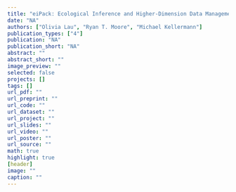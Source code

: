 ```yaml
---
title: "eiPack: Ecological Inference and Higher-Dimension Data Management"
date: "NA"
authors: ["Olivia Lau", "Ryan T. Moore", "Michael Kellermann"]
publication_types: ["4"]
publication: "NA"
publication_short: "NA"
abstract: ""
abstract_short: ""
image_preview: ""
selected: false
projects: []
tags: []
url_pdf: ""
url_preprint: ""
url_code: ""
url_dataset: ""
url_project: ""
url_slides: ""
url_video: ""
url_poster: ""
url_source: ""
math: true
highlight: true
[header]
image: ""
caption: ""
---
```


